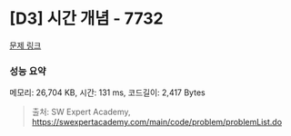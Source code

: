 # [D3] 시간 개념 - 7732 

[문제 링크](https://swexpertacademy.com/main/code/problem/problemDetail.do?contestProbId=AWrDLM0aRA8DFARG) 

### 성능 요약

메모리: 26,704 KB, 시간: 131 ms, 코드길이: 2,417 Bytes



> 출처: SW Expert Academy, https://swexpertacademy.com/main/code/problem/problemList.do